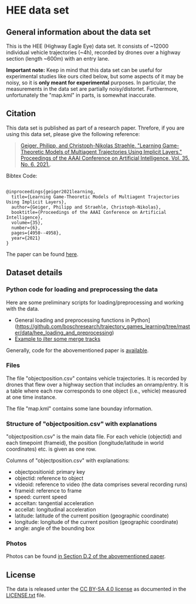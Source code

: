 HEE data set
===

## General information about the data set

This is the HEE (Highway Eagle Eye) data set.
It consists of ~12000 individual vehicle trajectories (~4h), recorded by drones over a highway section (length ~600m) with an entry lane. 

**Important note:** Keep in mind that this data set can be useful for experimental studies like ours cited below, but some aspects of it may be noisy, so it is **only meant for experimental** purposes.
In particular, the measurements in the data set are partially noisy/distortet.
Furthermore, unfortunately the "map.kml" in parts, is somewhat inaccurate.


## Citation

This data set is published as part of a research paper.
Threfore, if you are using this data set, please give the following reference:

> [Geiger, Philipp, and Christoph-Nikolas Straehle. "Learning Game-Theoretic Models of Multiagent Trajectories Using Implicit Layers." Proceedings of the AAAI Conference on Artificial Intelligence. Vol. 35. No. 6. 2021.](https://arxiv.org/pdf/2008.07303.pdf).

Bibtex Code:
<pre><code>
@inproceedings{geiger2021learning,
  title={Learning Game-Theoretic Models of Multiagent Trajectories Using Implicit Layers},
  author={Geiger, Philipp and Straehle, Christoph-Nikolas},
  booktitle={Proceedings of the AAAI Conference on Artificial Intelligence},
  volume={35},
  number={6},
  pages={4950--4958},
  year={2021}
}
</pre></code>

The paper can be found [here](https://arxiv.org/pdf/2008.07303.pdf).



## Dataset details


### Python code for loading and preprocessing the data

Here are some preliminary scripts for loading/preprocessing and working with the data.

- General loading and preprocessing functions in Python](https://github.com/boschresearch/trajectory_games_learning/tree/master/data/hee_loading_and_preprocessing)
- [Example to ilter some merge tracks](https://github.com/boschresearch/trajectory_games_learning/blob/master/data/hee_preprocess2.py)

Generally, code for the abovementioned paper is [available](https://github.com/boschresearch/trajectory_games_learning).

### Files

The file "objectposition.csv" contains vehicle trajectories. It is recorded by drones that flew over a highway section that includes an onramp/entry. It is a table where each row corresponds to one object (i.e., vehicle) measured at one time instance. 

The file "map.kml" contains some lane bounday information. 


### Structure of "objectposition.csv" with explanations

"objectposition.csv" is the main data file. For each vehicle (objectid) and each timepoint (frameid), the position (longitude/latitude in world coordinates) etc. is given as one row.


Columns of "objectposition.csv" with explanations:

- objectpositionid: primary key
- objectid: reference to object
- videoid: reference to video (the data comprises several recording runs)
- frameid: reference to frame
- speed: current speed
- acceltan: tangential acceleration
- accellat: longitudinal acceleration
- latitude: latitude of the current position (geographic coordinate)
- longitude: longitude of the current position (geographic coordinate)
- angle: angle of the bounding box


### Photos


Photos can be found [in Section D.2 of the abovementioned paper](https://arxiv.org/pdf/2008.07303.pdf).


## License



The data is released unter the [CC BY-SA 4.0 license](https://creativecommons.org/licenses/by-sa/4.0/legalcode.txt) as documented in the [LICENSE.txt](LICENSE.txt) file.